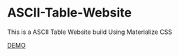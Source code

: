 # ASCII-Table-Website

This is a ASCII Table Website build Using Materialize CSS

[DEMO](https://mohammedusmanegani.github.io/ASCII-Table-Website/)
